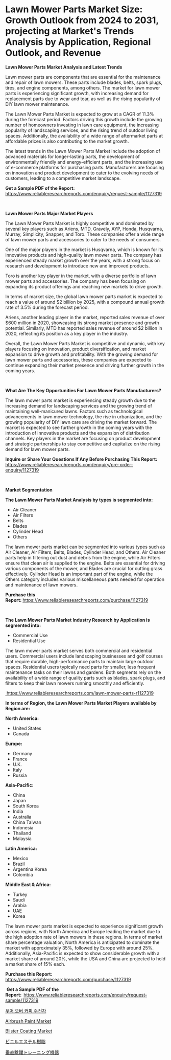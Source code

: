 <p><h1>Lawn Mower Parts Market Size: Growth Outlook from 2024 to 2031, projecting at Market's Trends Analysis by Application, Regional Outlook, and Revenue</h1></p><p><strong>Lawn Mower Parts Market Analysis and Latest Trends</strong></p>
<p><p>Lawn mower parts are components that are essential for the maintenance and repair of lawn mowers. These parts include blades, belts, spark plugs, tires, and engine components, among others. The market for lawn mower parts is experiencing significant growth, with increasing demand for replacement parts due to wear and tear, as well as the rising popularity of DIY lawn mower maintenance.</p><p>The Lawn Mower Parts Market is expected to grow at a CAGR of 11.3% during the forecast period. Factors driving this growth include the growing number of homeowners investing in lawn care equipment, the increasing popularity of landscaping services, and the rising trend of outdoor living spaces. Additionally, the availability of a wide range of aftermarket parts at affordable prices is also contributing to the market growth.</p><p>The latest trends in the Lawn Mower Parts Market include the adoption of advanced materials for longer-lasting parts, the development of environmentally friendly and energy-efficient parts, and the increasing use of e-commerce platforms for purchasing parts. Manufacturers are focusing on innovation and product development to cater to the evolving needs of customers, leading to a competitive market landscape.</p></p>
<p><strong>Get a Sample PDF of the Report:&nbsp;</strong> <a href="https://www.reliableresearchreports.com/enquiry/request-sample/1127319">https://www.reliableresearchreports.com/enquiry/request-sample/1127319</a></p>
<p>&nbsp;</p>
<p><strong>Lawn Mower Parts Major Market Players</strong></p>
<p><p>The Lawn Mower Parts Market is highly competitive and dominated by several key players such as Ariens, MTD, Gravely, AYP, Honda, Husqvarna, Murray, Simplicity, Snapper, and Toro. These companies offer a wide range of lawn mower parts and accessories to cater to the needs of consumers.</p><p>One of the major players in the market is Husqvarna, which is known for its innovative products and high-quality lawn mower parts. The company has experienced steady market growth over the years, with a strong focus on research and development to introduce new and improved products. </p><p>Toro is another key player in the market, with a diverse portfolio of lawn mower parts and accessories. The company has been focusing on expanding its product offerings and reaching new markets to drive growth.</p><p>In terms of market size, the global lawn mower parts market is expected to reach a value of around $2 billion by 2025, with a compound annual growth rate of 3.5% during the forecast period. </p><p>Ariens, another leading player in the market, reported sales revenue of over $600 million in 2020, showcasing its strong market presence and growth potential. Similarly, MTD has reported sales revenue of around $2 billion in 2020, reflecting its position as a key player in the industry.</p><p>Overall, the Lawn Mower Parts Market is competitive and dynamic, with key players focusing on innovation, product diversification, and market expansion to drive growth and profitability. With the growing demand for lawn mower parts and accessories, these companies are expected to continue expanding their market presence and driving further growth in the coming years.</p></p>
<p>&nbsp;</p>
<p><strong>What Are The Key Opportunities For Lawn Mower Parts Manufacturers?</strong></p>
<p><p>The lawn mower parts market is experiencing steady growth due to the increasing demand for landscaping services and the growing trend of maintaining well-manicured lawns. Factors such as technological advancements in lawn mower technology, the rise in urbanization, and the growing popularity of DIY lawn care are driving the market forward. The market is expected to see further growth in the coming years with the introduction of innovative products and the expansion of distribution channels. Key players in the market are focusing on product development and strategic partnerships to stay competitive and capitalize on the rising demand for lawn mower parts.</p></p>
<p><strong>Inquire or Share Your Questions If Any Before Purchasing This Report:</strong> <a href="https://www.reliableresearchreports.com/enquiry/pre-order-enquiry/1127319">https://www.reliableresearchreports.com/enquiry/pre-order-enquiry/1127319</a></p>
<p>&nbsp;</p>
<p><strong>Market Segmentation</strong></p>
<p><strong>The Lawn Mower Parts Market Analysis by types is segmented into:</strong></p>
<p><ul><li>Air Cleaner</li><li>Air Filters</li><li>Belts</li><li>Blades</li><li>Cylinder Head</li><li>Others</li></ul></p>
<p><p>The lawn mower parts market can be segmented into various types such as Air Cleaner, Air Filters, Belts, Blades, Cylinder Head, and Others. Air Cleaner parts help in filtering out dust and debris from the engine, while Air Filters ensure that clean air is supplied to the engine. Belts are essential for driving various components of the mower, and Blades are crucial for cutting grass effectively. Cylinder Head is an important part of the engine, while the Others category includes various miscellaneous parts needed for operation and maintenance of lawn mowers.</p></p>
<p><strong>Purchase this Report:&nbsp;</strong><a href="https://www.reliableresearchreports.com/purchase/1127319">https://www.reliableresearchreports.com/purchase/1127319</a></p>
<p>&nbsp;</p>
<p><strong>The Lawn Mower Parts Market Industry Research by Application is segmented into:</strong></p>
<p><ul><li>Commercial Use</li><li>Residential Use</li></ul></p>
<p><p>The lawn mower parts market serves both commercial and residential users. Commercial users include landscaping businesses and golf courses that require durable, high-performance parts to maintain large outdoor spaces. Residential users typically need parts for smaller, less frequent maintenance tasks on their lawns and gardens. Both segments rely on the availability of a wide range of quality parts such as blades, spark plugs, and filters to keep their lawn mowers running smoothly and efficiently.</p></p>
<p><a href="https://www.reliableresearchreports.com/lawn-mower-parts-r1127319">&nbsp;https://www.reliableresearchreports.com/lawn-mower-parts-r1127319</a></p>
<p><strong>In terms of Region, the Lawn Mower Parts Market Players available by Region are:</strong></p>
<p>
    <p> <strong> North America: </strong>
        <ul>
            <li>United States</li>
            <li>Canada</li>
        </ul>
        </p> 
    <p> <strong> Europe: </strong>
        <ul>
            <li>Germany</li>
            <li>France</li>
            <li>U.K.</li>
            <li>Italy</li>
            <li>Russia</li>
        </ul>
        </p> 
    <p> <strong> Asia-Pacific: </strong>
        <ul>
            <li>China</li>
            <li>Japan</li>
            <li>South Korea</li>
            <li>India</li>
            <li>Australia</li>
            <li>China Taiwan</li>
            <li>Indonesia</li>
            <li>Thailand</li>
            <li>Malaysia</li>
        </ul>
        </p> 
    <p> <strong> Latin America: </strong>
        <ul>
            <li>Mexico</li>
            <li>Brazil</li>
            <li>Argentina Korea</li>
            <li>Colombia</li>
        </ul>
        </p> 
    <p> <strong> Middle East & Africa: </strong>
        <ul>
            <li>Turkey</li>
            <li>Saudi</li>
            <li>Arabia</li>
            <li>UAE</li>
            <li>Korea</li>
        </ul>
    </p>
    </p>
<p><p>The lawn mower parts market is expected to experience significant growth across regions, with North America and Europe leading the market due to the high adoption rate of lawn mowers in these regions. In terms of market share percentage valuation, North America is anticipated to dominate the market with approximately 35%, followed by Europe with around 25%. Additionally, Asia-Pacific is expected to show considerable growth with a market share of around 20%, while the USA and China are projected to hold a market share of 15% each.</p></p>
<p><strong>Purchase this Report: </strong><a href="https://www.reliableresearchreports.com/purchase/1127319">https://www.reliableresearchreports.com/purchase/1127319</a></p>
<p>&nbsp;<strong>Get a Sample PDF of the Report:&nbsp;&nbsp;</strong><a href="https://www.reliableresearchreports.com/enquiry/request-sample/1127319">https://www.reliableresearchreports.com/enquiry/request-sample/1127319</a></p>
<p><strong></strong></p>
<p><p><a href="https://github.com/darrellockm3ytan895656/Market-Research-Report-List-1/blob/main/146592430245.md">푸어 오버 커피 주전자</a></p><p><a href="https://issuu.com/reportprime-2/docs/airbrush-paint-market-size-2030.pptx">Airbrush Paint Market</a></p><p><a href="https://issuu.com/reportprime-2/docs/blister-coating-market-size-2030.pptx">Blister Coating Market</a></p><p><a href="https://github.com/ReganWisoky2023/Market-Research-Report-List-1/blob/main/439666932998.md">ビニルエステル樹脂</a></p><p><a href="https://github.com/cbigkbh02719/Market-Research-Report-List-1/blob/main/619974332997.md">垂直跳躍トレーニング機器</a></p></p>